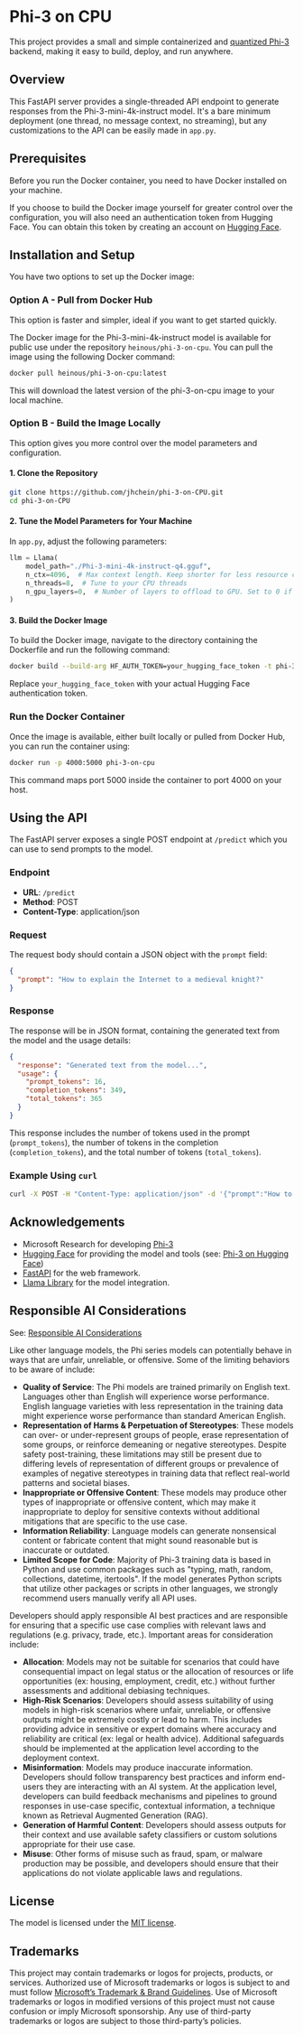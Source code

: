 # Phi-3 on CPU

This project provides a small and simple containerized and [quantized Phi-3](https://huggingface.co/microsoft/Phi-3-mini-4k-instruct-gguf) backend, making it easy to build, deploy, and run anywhere.

## Overview

This FastAPI server provides a single-threaded API endpoint to generate responses from the Phi-3-mini-4k-instruct model. It's a bare minimum deployment (one thread, no message context, no streaming), but any customizations to the API can be easily made in `app.py`.

## Prerequisites

Before you run the Docker container, you need to have Docker installed on your machine. 

If you choose to build the Docker image yourself for greater control over the configuration, you will also need an authentication token from Hugging Face. You can obtain this token by creating an account on [Hugging Face](https://huggingface.co).

## Installation and Setup

You have two options to set up the Docker image:

### Option A - Pull from Docker Hub

This option is faster and simpler, ideal if you want to get started quickly.

The Docker image for the Phi-3-mini-4k-instruct model is available for public use under the repository `heinous/phi-3-on-cpu`. You can pull the image using the following Docker command:

```bash
docker pull heinous/phi-3-on-cpu:latest
```

This will download the latest version of the phi-3-on-cpu image to your local machine.

### Option B - Build the Image Locally

This option gives you more control over the model parameters and configuration.

#### 1. Clone the Repository

```bash
git clone https://github.com/jhchein/phi-3-on-CPU.git
cd phi-3-on-CPU
```

#### 2. Tune the Model Parameters for Your Machine

In `app.py`, adjust the following parameters:

```python
llm = Llama(
    model_path="./Phi-3-mini-4k-instruct-q4.gguf",
    n_ctx=4096,  # Max context length. Keep shorter for less resource consumption.
    n_threads=8,  # Tune to your CPU threads
    n_gpu_layers=0,  # Number of layers to offload to GPU. Set to 0 if running on CPU. Set to -1 for full GPU inference.
)
```

#### 3. Build the Docker Image

To build the Docker image, navigate to the directory containing the Dockerfile and run the following command:

```bash
docker build --build-arg HF_AUTH_TOKEN=your_hugging_face_token -t phi-3-on-cpu .
```

Replace `your_hugging_face_token` with your actual Hugging Face authentication token.

### Run the Docker Container

Once the image is available, either built locally or pulled from Docker Hub, you can run the container using:

```bash
docker run -p 4000:5000 phi-3-on-cpu
```

This command maps port 5000 inside the container to port 4000 on your host.

## Using the API

The FastAPI server exposes a single POST endpoint at `/predict` which you can use to send prompts to the model.

### Endpoint

- **URL**: `/predict`
- **Method**: POST
- **Content-Type**: application/json

### Request

The request body should contain a JSON object with the `prompt` field:

```json
{
  "prompt": "How to explain the Internet to a medieval knight?"
}
```

### Response

The response will be in JSON format, containing the generated text from the model and the usage details:

```json
{
  "response": "Generated text from the model...",
  "usage": {
    "prompt_tokens": 16,
    "completion_tokens": 349,
    "total_tokens": 365
  }
}
```
This response includes the number of tokens used in the prompt (`prompt_tokens`), the number of tokens in the completion (`completion_tokens`), and the total number of tokens (`total_tokens`).

### Example Using `curl`

```bash
curl -X POST -H "Content-Type: application/json" -d '{"prompt":"How to explain the Internet to a medieval knight?"}' http://localhost:4000/predict
```

## Acknowledgements

- Microsoft Research for developing [Phi-3](https://www.microsoft.com/en-us/research/publication/phi-3-technical-report-a-highly-capable-language-model-locally-on-your-phone/)
- [Hugging Face](https://huggingface.co) for providing the model and tools (see: [Phi-3 on Hugging Face](https://huggingface.co/microsoft/Phi-3-mini-4k-instruct-gguf))
- [FastAPI](https://fastapi.tiangolo.com/) for the web framework.
- [Llama Library](https://github.com/yourusername/llama-cpp) for the model integration.

## Responsible AI Considerations

See: [Responsible AI Considerations](https://huggingface.co/microsoft/Phi-3-mini-4k-instruct-gguf#responsible-ai-considerations)

Like other language models, the Phi series models can potentially behave in ways that are unfair, unreliable, or offensive. Some of the limiting behaviors to be aware of include:

- **Quality of Service**: The Phi models are trained primarily on English text. Languages other than English will experience worse performance. English language varieties with less representation in the training data might experience worse performance than standard American English.
- **Representation of Harms & Perpetuation of Stereotypes**: These models can over- or under-represent groups of people, erase representation of some groups, or reinforce demeaning or negative stereotypes. Despite safety post-training, these limitations may still be present due to differing levels of representation of different groups or prevalence of examples of negative stereotypes in training data that reflect real-world patterns and societal biases.
- **Inappropriate or Offensive Content**: These models may produce other types of inappropriate or offensive content, which may make it inappropriate to deploy for sensitive contexts without additional mitigations that are specific to the use case.
- **Information Reliability**: Language models can generate nonsensical content or fabricate content that might sound reasonable but is inaccurate or outdated.
- **Limited Scope for Code**: Majority of Phi-3 training data is based in Python and use common packages such as "typing, math, random, collections, datetime, itertools". If the model generates Python scripts that utilize other packages or scripts in other languages, we strongly recommend users manually verify all API uses.

Developers should apply responsible AI best practices and are responsible for ensuring that a specific use case complies with relevant laws and regulations (e.g. privacy, trade, etc.). Important areas for consideration include:

- **Allocation**: Models may not be suitable for scenarios that could have consequential impact on legal status or the allocation of resources or life opportunities (ex: housing, employment, credit, etc.) without further assessments and additional debiasing techniques.
- **High-Risk Scenarios**: Developers should assess suitability of using models in high-risk scenarios where unfair, unreliable, or offensive outputs might be extremely costly or lead to harm. This includes providing advice in sensitive or expert domains where accuracy and reliability are critical (ex: legal or health advice). Additional safeguards should be implemented at the application level according to the deployment context.
- **Misinformation**: Models may produce inaccurate information. Developers should follow transparency best practices and inform end-users they are interacting with an AI system. At the application level, developers can build feedback mechanisms and pipelines to ground responses in use-case specific, contextual information, a technique known as Retrieval Augmented Generation (RAG).
- **Generation of Harmful Content**: Developers should assess outputs for their context and use available safety classifiers or custom solutions appropriate for their use case.
- **Misuse**: Other forms of misuse such as fraud, spam, or malware production may be possible, and developers should ensure that their applications do not violate applicable laws and regulations.

## License

The model is licensed under the [MIT license](https://huggingface.co/microsoft/phi-3-mini-128k/resolve/main/LICENSE).

## Trademarks

This project may contain trademarks or logos for projects, products, or services. Authorized use of Microsoft trademarks or logos is subject to and must follow [Microsoft’s Trademark & Brand Guidelines](https://www.microsoft.com/en-us/legal/intellectualproperty/trademarks). Use of Microsoft trademarks or logos in modified versions of this project must not cause confusion or imply Microsoft sponsorship. Any use of third-party trademarks or logos are subject to those third-party’s policies.
